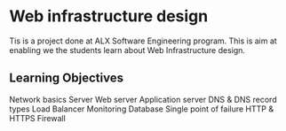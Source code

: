 # Web infrastructure design

Tis is a project done at ALX Software Engineering program. This is aim at enabling we the students learn about Web Infrastructure design.

## Learning Objectives

Network basics
Server
Web server
Application server
DNS & DNS record types
Load Balancer
Monitoring
Database
Single point of failure
HTTP & HTTPS
Firewall
